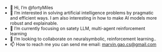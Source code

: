- 👋 Hi, I’m @fortyMiles
- 👀 I’m interested in solving artificial intelligence problems by pragmatic and efficient ways. I am also interesting in how to make AI models more robust and explainable. 
- 🌱 I’m currently focusing on satety LLM, multi-agent reinforcement learning
- 💞️ I’m looking to collaborate on neuralsymbolic, reinforcement learning.. 
- 📫 How to reach me you can send me email: marvin.gao.cs@gmail.com 

<!---
fortyMiles/fortyMiles is a ✨ special ✨ repository because its `README.md` (this file) appears on your GitHub profile.
You can click the Preview link to take a look at your changes.
--->
